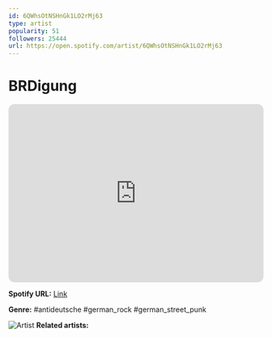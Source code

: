 ```yaml
---
id: 6QWhsOtNSHnGk1LO2rMj63
type: artist
popularity: 51
followers: 25444
url: https://open.spotify.com/artist/6QWhsOtNSHnGk1LO2rMj63
---
```

# BRDigung

<iframe style="border-radius:12px" src="https://open.spotify.com/embed/artist/6QWhsOtNSHnGk1LO2rMj63" width="100%" height="352" frameBorder="0" allowfullscreen="" allow="autoplay; clipboard-write; encrypted-media; fullscreen; picture-in-picture" loading="lazy"></iframe>

**Spotify URL:** [Link](https://open.spotify.com/artist/6QWhsOtNSHnGk1LO2rMj63)

**Genre:**  #antideutsche #german_rock #german_street_punk

![Artist](https://i.scdn.co/image/ab6761610000e5ebfedf77cb079f01fed82a56e0)
**Related artists:**

